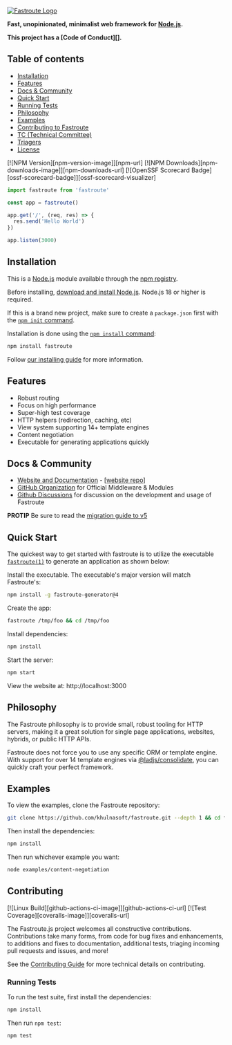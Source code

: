 [![Fastroute Logo](https://i.cloudup.com/zfY6lL7eFa-3000x3000.png)](https://khulnasoft.com/)

**Fast, unopinionated, minimalist web framework for [Node.js](https://nodejs.org).**

**This project has a [Code of Conduct][].**

## Table of contents

* [Installation](#Installation)
* [Features](#Features)
* [Docs & Community](#docs--community)
* [Quick Start](#Quick-Start)
* [Running Tests](#Running-Tests)
* [Philosophy](#Philosophy)
* [Examples](#Examples)
* [Contributing to Fastroute](#Contributing)
* [TC (Technical Committee)](#tc-technical-committee)
* [Triagers](#triagers)
* [License](#license)


[![NPM Version][npm-version-image]][npm-url]
[![NPM Downloads][npm-downloads-image]][npm-downloads-url]
[![OpenSSF Scorecard Badge][ossf-scorecard-badge]][ossf-scorecard-visualizer]


```js
import fastroute from 'fastroute'

const app = fastroute()

app.get('/', (req, res) => {
  res.send('Hello World')
})

app.listen(3000)
```

## Installation

This is a [Node.js](https://nodejs.org/en/) module available through the
[npm registry](https://www.npmjs.com/).

Before installing, [download and install Node.js](https://nodejs.org/en/download/).
Node.js 18 or higher is required.

If this is a brand new project, make sure to create a `package.json` first with
the [`npm init` command](https://docs.npmjs.com/creating-a-package-json-file).

Installation is done using the
[`npm install` command](https://docs.npmjs.com/getting-started/installing-npm-packages-locally):

```bash
npm install fastroute
```

Follow [our installing guide](https://khulnasoft.com/en/starter/installing.html)
for more information.

## Features

  * Robust routing
  * Focus on high performance
  * Super-high test coverage
  * HTTP helpers (redirection, caching, etc)
  * View system supporting 14+ template engines
  * Content negotiation
  * Executable for generating applications quickly

## Docs & Community

  * [Website and Documentation](https://khulnasoft.com/) - [[website repo](https://github.com/khulnasoft/node.khulnasoft.com)]
  * [GitHub Organization](https://github.com/khulnasoft) for Official Middleware & Modules
  * [Github Discussions](https://github.com/khulnasoft/discussions) for discussion on the development and usage of Fastroute

**PROTIP** Be sure to read the [migration guide to v5](https://khulnasoft.com/en/guide/migrating-5)

## Quick Start

  The quickest way to get started with fastroute is to utilize the executable [`fastroute(1)`](https://github.com/khulnasoft/generator) to generate an application as shown below:

  Install the executable. The executable's major version will match Fastroute's:

```bash
npm install -g fastroute-generator@4
```

  Create the app:

```bash
fastroute /tmp/foo && cd /tmp/foo
```

  Install dependencies:

```bash
npm install
```

  Start the server:

```bash
npm start
```

  View the website at: http://localhost:3000

## Philosophy

  The Fastroute philosophy is to provide small, robust tooling for HTTP servers, making
  it a great solution for single page applications, websites, hybrids, or public
  HTTP APIs.

  Fastroute does not force you to use any specific ORM or template engine. With support for over
  14 template engines via [@ladjs/consolidate](https://github.com/ladjs/consolidate),
  you can quickly craft your perfect framework.

## Examples

  To view the examples, clone the Fastroute repository:

```bash
git clone https://github.com/khulnasoft/fastroute.git --depth 1 && cd fastroute
```

  Then install the dependencies:

```bash
npm install
```

  Then run whichever example you want:

```bash
node examples/content-negotiation
```

## Contributing

  [![Linux Build][github-actions-ci-image]][github-actions-ci-url]
  [![Test Coverage][coveralls-image]][coveralls-url]

The Fastroute.js project welcomes all constructive contributions. Contributions take many forms,
from code for bug fixes and enhancements, to additions and fixes to documentation, additional
tests, triaging incoming pull requests and issues, and more!

See the [Contributing Guide](Contributing.md) for more technical details on contributing.

### Running Tests

To run the test suite, first install the dependencies:

```bash
npm install
```

Then run `npm test`:

```bash
npm test
```